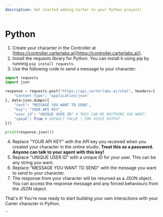 ```yaml
---
description: Get started adding Carter to your Python project!
---
```


# Python

1. Create your character in the Controller at [https://controller.carterlabs.ai](https://controller.carterlabs.ai/).
2. Install the requests library for Python. You can install it using pip by running `pip install requests`.
3. Use the following code to send a message to your character:

```python
import requests
import json

response = requests.post("https://api.carterlabs.ai/chat", headers={
    "Content-Type": "application/json"
}, data=json.dumps({
    "text": "MESSAGE YOU WANT TO SEND",
    "key": "YOUR API KEY",
    "user_id": "UNIQUE USER ID" # THIS CAN BE ANYTHING YOU WANT!
    "speak": True # DEFAULT FALSE | FOR VOICE OUTPUT
}))

print(response.json())

```

4. Replace "YOUR API KEY" with the API key you received when you created your character in the online studio. **Treat this as a password. Anyone can talk to your agent with this key!**
5. Replace "UNIQUE USER ID" with a unique ID for your user. This can be any string you want.
6. Replace "MESSAGE YOU WANT TO SEND" with the message you want to send to your character.
7. The response from your character will be returned as a JSON object. You can access the response message and any forced behaviours from the JSON object.

That's it! You're now ready to start building your own interactions with your Carter character in Python.

\`\`
